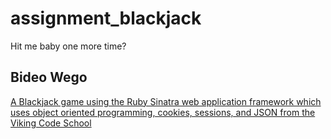 # assignment_blackjack
Hit me baby one more time?

## Bideo Wego

[A Blackjack game using the Ruby Sinatra web application framework which uses object oriented programming, cookies, sessions, and JSON from the Viking Code School](http://www.vikingcodeschool.com)
